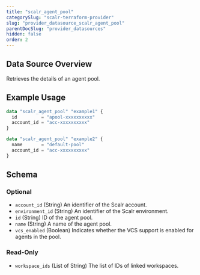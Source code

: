 ```yaml
---
title: "scalr_agent_pool"
categorySlug: "scalr-terraform-provider"
slug: "provider_datasource_scalr_agent_pool"
parentDocSlug: "provider_datasources"
hidden: false
order: 2
---
```

## Data Source Overview

Retrieves the details of an agent pool.

## Example Usage

```terraform
data "scalr_agent_pool" "example1" {
  id         = "apool-xxxxxxxxxx"
  account_id = "acc-xxxxxxxxxx"
}

data "scalr_agent_pool" "example2" {
  name       = "default-pool"
  account_id = "acc-xxxxxxxxxx"
}
```

<!-- schema generated by tfplugindocs -->
## Schema

### Optional

- `account_id` (String) An identifier of the Scalr account.
- `environment_id` (String) An identifier of the Scalr environment.
- `id` (String) ID of the agent pool.
- `name` (String) A name of the agent pool.
- `vcs_enabled` (Boolean) Indicates whether the VCS support is enabled for agents in the pool.

### Read-Only

- `workspace_ids` (List of String) The list of IDs of linked workspaces.

